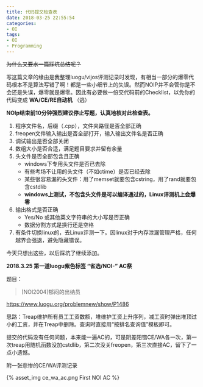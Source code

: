 ```yaml
---
title: 代码提交检查表
date: 2018-03-25 22:55:54
categories:
- OI
tags:
- OI
- Programming
---
```


~~为什么又要水一篇踩坑总结呢？~~ 

写这篇文章的缘由是我整理luogu/vijos评测记录时发现，有相当一部分的爆零代码根本不是算法写错了啊！都是一些小细节上的失误。然而NOIP并不会管你是不会还是失误，爆零就是爆零。因此有必要做一份交代码前的Checklist，以免你的代码变成 **WA/CE/RE自动机** （逃）  

 **NOIp结束前10分钟强烈建议停止写题，认真地核对此检查表。** 

1. 程序文件名，后缀（.cpp），文件夹路径是否全部正确
2. freopen文件输入输出是否全部打开，输入输出文件名是否正确
3. 调试输出是否全部关闭
4. 数组大小是否合适，满足题目要求并留有余量
5. 头文件是否全部包含且正确
    - windows下专用头文件是否已去除
    - 有些考场不让用的头文件（不如ctime）是否已经去除
    - 某些很容易漏的头文件：用了memset就要包含cstring，用了rand就要包含cstdlib
    - **windows上测试，不包含头文件是可以编译通过的，Linux评测机上会爆零** 
6. 输出格式是否正确
    - Yes/No 或其他英文字符串的大小写是否正确
    - 数据分割方式是换行还是空格
7. 有条件切换linux的，去Linux评测一下。因linux对于内存泄漏管理严格，任何越界会强退，避免隐藏错误。

今天只想出这些，以后踩坑了继续添加。

**2018.3.25 第一道luogu紫色标签 “省选/NOI-” AC祭**  

题目：

> [NOI2004]郁闷的出纳员  

https://www.luogu.org/problemnew/show/P1486

思路：Treap维护所有员工工资数额，堆维护工资上升序列，减工资时弹出堆顶过小的工资，并在Treap中删除。查询时直接用“按排名查询值”模板即可。

提交的代码没有任何问题，本来能一遍AC的，可是阴差阳错CE/WA各一次，第一次treap用随机函数没加cstdlib，第二次没关freopen，第三次直接AC，留下了一点小遗憾。

附一张悲惨的CE/WA评测记录

{% asset_img ce_wa_ac.png First NOI AC %}